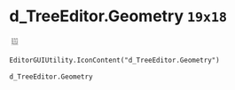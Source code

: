 # d_TreeEditor.Geometry `19x18`
<img src="/img/d_TreeEditor.Geometry.png" width=19 height=18>

``` CSharp
EditorGUIUtility.IconContent("d_TreeEditor.Geometry")
```
```
d_TreeEditor.Geometry
```
